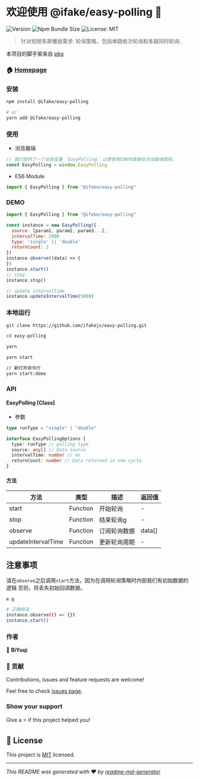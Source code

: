 # 欢迎使用 @ifake/easy-polling 👋
![Version](https://img.shields.io/npm/v/@ifake/easy-polling)
![Npm Bundle Size](https://img.shields.io/bundlephobia/min/@ifake/easy-polling)
![License: MIT](https://img.shields.io/badge/License-MIT-yellow.svg)

> 针对视频多屏播放需求: 轮询策略，包括单路依次轮询和多路同时轮询..

本项目的脚手架来自 [pkg](https://github.com/ifakejs/pkg)

### 🏠 [Homepage](https://github.com/ifakejs/easy-polling)

### 安装

```sh
npm install @ifake/easy-polling

# or
yarn add @ifake/easy-polling
```

### 使用
- 浏览器端

```js
// 我们提供了一个全局变量 `EasyPolling` 以便使用CDN时直接在浏览器端使用.
const EasyPolling = window.EasyPolling
```

- ES6 Module

```js
import { EasyPolling } from "@ifake/easy-polling"
```

### DEMO

```js
import { EasyPolling } from "@ifake/easy-polling"

const instance = new EasyPolling({
  source: [param1, param2, param3...],
  intervalTime: 2000
  type: 'single' || 'double'
  returnCount: 2
})
instance.observe((data) => {
})
instance.start()
// stop
instance.stop()

// update intervalTime
instance.updateIntervalTime(5000)
```

### 本地运行

```sh
git clone https://github.com/ifakejs/easy-polling.git

cd easy-polling

yarn

yarn start

// 新打开命令行
yarn start:demo
```

### API

#### EasyPolling [Class]

- 参数
```ts
type runType = "single" | "double"

interface EasyPollingOptions {
  type: runType // polling type
  source: any[] // Data source
  intervalTime: number // ms
  returnCount: number // Data returned in one cycle
}
```

#### 方法
方法 | 类型 | 描述 | 返回值
----- | ----- | ----- | -----
start | Function | 开始轮询 | -
stop | Function | 结束轮询g | -
observe | Function | 订阅轮询数据 | data[]
updateIntervalTime | Function | 更新轮询周期 | -

## 注意事项
请在`observe`之后调用`start`方法，因为在调用轮询策略时内部我们有初始数据的逻辑
否则，将丢失初始回调数据。

`e.g`
```sh
# 正确用法
instance.observe(() => {})
instance.start()
```

### 作者

👤 **BiYuqi**
### 🤝 贡献

Contributions, issues and feature requests are welcome!

Feel free to check [issues page](https://github.com/ifakejs/easy-polling/issues). 

### Show your support

Give a ⭐️ if this project helped you!

## 📝 License

This project is [MIT](https://github.com/ifakejs/easy-loop/blob/master/LICENSE) licensed.

***
_This README was generated with ❤️ by [readme-md-generator](https://github.com/kefranabg/readme-md-generator)_
